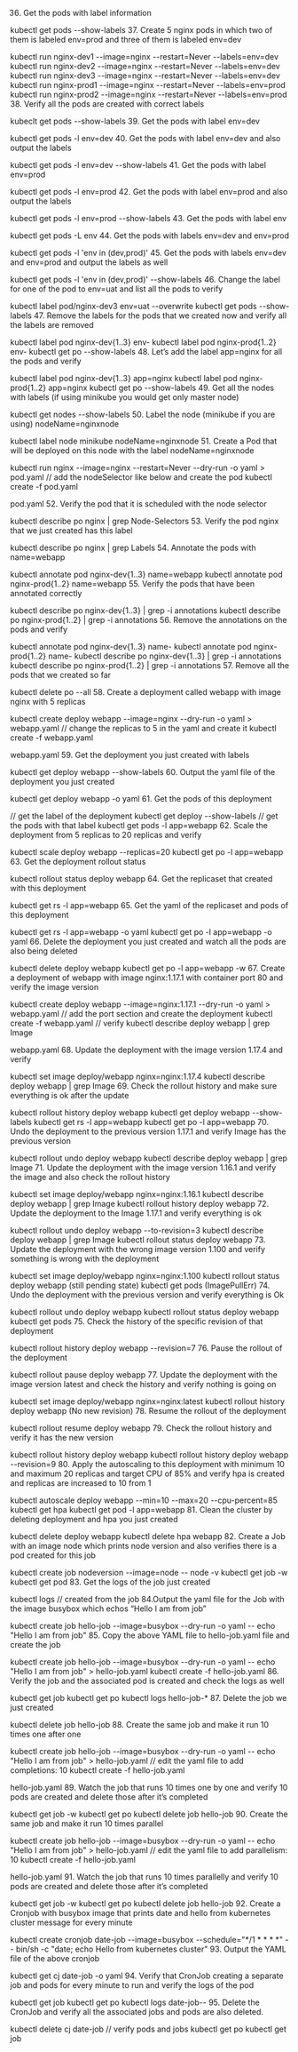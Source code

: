 36. Get the pods with label information

kubectl get pods --show-labels
37. Create 5 nginx pods in which two of them is labeled env=prod and three of them is labeled env=dev

kubectl run nginx-dev1 --image=nginx --restart=Never --labels=env=dev
kubectl run nginx-dev2 --image=nginx --restart=Never --labels=env=dev
kubectl run nginx-dev3 --image=nginx --restart=Never --labels=env=dev
kubectl run nginx-prod1 --image=nginx --restart=Never --labels=env=prod
kubectl run nginx-prod2 --image=nginx --restart=Never --labels=env=prod
38. Verify all the pods are created with correct labels

kubeclt get pods --show-labels
39. Get the pods with label env=dev

kubectl get pods -l env=dev
40. Get the pods with label env=dev and also output the labels

kubectl get pods -l env=dev --show-labels
41. Get the pods with label env=prod

kubectl get pods -l env=prod
42. Get the pods with label env=prod and also output the labels

kubectl get pods -l env=prod --show-labels
43. Get the pods with label env

kubectl get pods -L env
44. Get the pods with labels env=dev and env=prod

kubectl get pods -l 'env in (dev,prod)'
45. Get the pods with labels env=dev and env=prod and output the labels as well

kubectl get pods -l 'env in (dev,prod)' --show-labels
46. Change the label for one of the pod to env=uat and list all the pods to verify

kubectl label pod/nginx-dev3 env=uat --overwrite
kubectl get pods --show-labels
47. Remove the labels for the pods that we created now and verify all the labels are removed

kubectl label pod nginx-dev{1..3} env-
kubectl label pod nginx-prod{1..2} env-
kubectl get po --show-labels
48. Let’s add the label app=nginx for all the pods and verify

kubectl label pod nginx-dev{1..3} app=nginx
kubectl label pod nginx-prod{1..2} app=nginx
kubectl get po --show-labels
49. Get all the nodes with labels (if using minikube you would get only master node)

kubectl get nodes --show-labels
50. Label the node (minikube if you are using) nodeName=nginxnode

kubectl label node minikube nodeName=nginxnode
51. Create a Pod that will be deployed on this node with the label nodeName=nginxnode

kubectl run nginx --image=nginx --restart=Never --dry-run -o yaml > pod.yaml
// add the nodeSelector like below and create the pod
kubectl create -f pod.yaml

pod.yaml
52. Verify the pod that it is scheduled with the node selector

kubectl describe po nginx | grep Node-Selectors
53. Verify the pod nginx that we just created has this label

kubectl describe po nginx | grep Labels
54. Annotate the pods with name=webapp

kubectl annotate pod nginx-dev{1..3} name=webapp
kubectl annotate pod nginx-prod{1..2} name=webapp
55. Verify the pods that have been annotated correctly

kubectl describe po nginx-dev{1..3} | grep -i annotations
kubectl describe po nginx-prod{1..2} | grep -i annotations
56. Remove the annotations on the pods and verify

kubectl annotate pod nginx-dev{1..3} name-
kubectl annotate pod nginx-prod{1..2} name-
kubectl describe po nginx-dev{1..3} | grep -i annotations
kubectl describe po nginx-prod{1..2} | grep -i annotations
57. Remove all the pods that we created so far

kubectl delete po --all
58. Create a deployment called webapp with image nginx with 5 replicas

kubectl create deploy webapp --image=nginx --dry-run -o yaml > webapp.yaml
// change the replicas to 5 in the yaml and create it
kubectl create -f webapp.yaml

webapp.yaml
59. Get the deployment you just created with labels

kubectl get deploy webapp --show-labels
60. Output the yaml file of the deployment you just created

kubectl get deploy webapp -o yaml
61. Get the pods of this deployment

// get the label of the deployment
kubectl get deploy --show-labels
// get the pods with that label
kubectl get pods -l app=webapp
62. Scale the deployment from 5 replicas to 20 replicas and verify

kubectl scale deploy webapp --replicas=20
kubectl get po -l app=webapp
63. Get the deployment rollout status

kubectl rollout status deploy webapp
64. Get the replicaset that created with this deployment

kubectl get rs -l app=webapp
65. Get the yaml of the replicaset and pods of this deployment

kubectl get rs -l app=webapp -o yaml
kubectl get po -l app=webapp -o yaml
66. Delete the deployment you just created and watch all the pods are also being deleted

kubectl delete deploy webapp
kubectl get po -l app=webapp -w
67. Create a deployment of webapp with image nginx:1.17.1 with container port 80 and verify the image version

kubectl create deploy webapp --image=nginx:1.17.1 --dry-run -o yaml > webapp.yaml
// add the port section and create the deployment
kubectl create -f webapp.yaml
// verify
kubectl describe deploy webapp | grep Image

webapp.yaml
68. Update the deployment with the image version 1.17.4 and verify

kubectl set image deploy/webapp nginx=nginx:1.17.4
kubectl describe deploy webapp | grep Image
69. Check the rollout history and make sure everything is ok after the update

kubectl rollout history deploy webapp
kubectl get deploy webapp --show-labels
kubectl get rs -l app=webapp
kubectl get po -l app=webapp
70. Undo the deployment to the previous version 1.17.1 and verify Image has the previous version

kubectl rollout undo deploy webapp
kubectl describe deploy webapp | grep Image
71. Update the deployment with the image version 1.16.1 and verify the image and also check the rollout history

kubectl set image deploy/webapp nginx=nginx:1.16.1
kubectl describe deploy webapp | grep Image
kubectl rollout history deploy webapp
72. Update the deployment to the Image 1.17.1 and verify everything is ok

kubectl rollout undo deploy webapp --to-revision=3
kubectl describe deploy webapp | grep Image
kubectl rollout status deploy webapp
73. Update the deployment with the wrong image version 1.100 and verify something is wrong with the deployment

kubectl set image deploy/webapp nginx=nginx:1.100
kubectl rollout status deploy webapp (still pending state)
kubectl get pods (ImagePullErr)
74. Undo the deployment with the previous version and verify everything is Ok

kubectl rollout undo deploy webapp
kubectl rollout status deploy webapp
kubectl get pods
75. Check the history of the specific revision of that deployment

kubectl rollout history deploy webapp --revision=7
76. Pause the rollout of the deployment

kubectl rollout pause deploy webapp
77. Update the deployment with the image version latest and check the history and verify nothing is going on

kubectl set image deploy/webapp nginx=nginx:latest
kubectl rollout history deploy webapp (No new revision)
78. Resume the rollout of the deployment

kubectl rollout resume deploy webapp
79. Check the rollout history and verify it has the new version

kubectl rollout history deploy webapp
kubectl rollout history deploy webapp --revision=9
80. Apply the autoscaling to this deployment with minimum 10 and maximum 20 replicas and target CPU of 85% and verify hpa is created and replicas are increased to 10 from 1

kubectl autoscale deploy webapp --min=10 --max=20 --cpu-percent=85
kubectl get hpa
kubectl get pod -l app=webapp
81. Clean the cluster by deleting deployment and hpa you just created

kubectl delete deploy webapp
kubectl delete hpa webapp
82. Create a Job with an image node which prints node version and also verifies there is a pod created for this job

kubectl create job nodeversion --image=node -- node -v
kubectl get job -w
kubectl get pod
83. Get the logs of the job just created

kubectl logs <pod name> // created from the job
84.Output the yaml file for the Job with the image busybox which echos “Hello I am from job”

kubectl create job hello-job --image=busybox --dry-run -o yaml -- echo "Hello I am from job"
85. Copy the above YAML file to hello-job.yaml file and create the job

kubectl create job hello-job --image=busybox --dry-run -o yaml -- echo "Hello I am from job" > hello-job.yaml
kubectl create -f hello-job.yaml
86. Verify the job and the associated pod is created and check the logs as well

kubectl get job
kubectl get po
kubectl logs hello-job-*
87. Delete the job we just created

kubectl delete job hello-job
88. Create the same job and make it run 10 times one after one

kubectl create job hello-job --image=busybox --dry-run -o yaml -- echo "Hello I am from job" > hello-job.yaml
// edit the yaml file to add completions: 10
kubectl create -f hello-job.yaml

hello-job.yaml
89. Watch the job that runs 10 times one by one and verify 10 pods are created and delete those after it’s completed

kubectl get job -w
kubectl get po
kubectl delete job hello-job
90. Create the same job and make it run 10 times parallel

kubectl create job hello-job --image=busybox --dry-run -o yaml -- echo "Hello I am from job" > hello-job.yaml
// edit the yaml file to add parallelism: 10
kubectl create -f hello-job.yaml

hello-job.yaml
91. Watch the job that runs 10 times parallelly and verify 10 pods are created and delete those after it’s completed

kubectl get job -w
kubectl get po
kubectl delete job hello-job
92. Create a Cronjob with busybox image that prints date and hello from kubernetes cluster message for every minute

kubectl create cronjob date-job --image=busybox --schedule="*/1 * * * *" -- bin/sh -c "date; echo Hello from kubernetes cluster"
93. Output the YAML file of the above cronjob

kubectl get cj date-job -o yaml
94. Verify that CronJob creating a separate job and pods for every minute to run and verify the logs of the pod

kubectl get job
kubectl get po
kubectl logs date-job-<jobid>-<pod>
95. Delete the CronJob and verify all the associated jobs and pods are also deleted.

kubectl delete cj date-job
// verify pods and jobs
kubectl get po
kubectl get job

